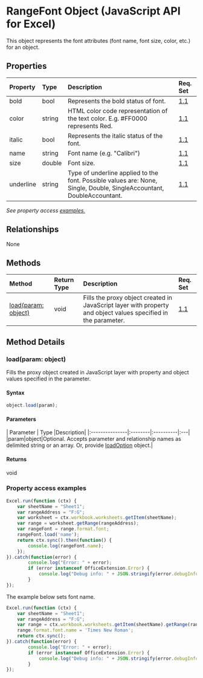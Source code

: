 # RangeFont Object (JavaScript API for Excel)

This object represents the font attributes (font name, font size, color, etc.) for an object.

## Properties

| Property	   | Type	|Description| Req. Set|
|:---------------|:--------|:----------|:----|
|bold|bool|Represents the bold status of font.|[1.1](../excel-requirement.md)|
|color|string|HTML color code representation of the text color. E.g. #FF0000 represents Red.|[1.1](../excel-requirement.md)|
|italic|bool|Represents the italic status of the font.|[1.1](../excel-requirement.md)|
|name|string|Font name (e.g. "Calibri")|[1.1](../excel-requirement.md)|
|size|double|Font size.|[1.1](../excel-requirement.md)|
|underline|string|Type of underline applied to the font. Possible values are: None, Single, Double, SingleAccountant, DoubleAccountant.|[1.1](../excel-requirement.md)|

_See property access [examples.](#property-access-examples)_

## Relationships
None


## Methods

| Method		   | Return Type	|Description| Req. Set|
|:---------------|:--------|:----------|:----|
|[load(param: object)](#loadparam-object)|void|Fills the proxy object created in JavaScript layer with property and object values specified in the parameter.|[1.1](../reqset/excel-requirement.md)|

## Method Details


### load(param: object)
Fills the proxy object created in JavaScript layer with property and object values specified in the parameter.

#### Syntax
```js
object.load(param);
```

#### Parameters
| Parameter	   | Type	|Description|
|:---------------|:--------|:----------|:---|
|param|object|Optional. Accepts parameter and relationship names as delimited string or an array. Or, provide [loadOption](loadoption.md) object.|

#### Returns
void
### Property access examples

```js
Excel.run(function (ctx) { 
	var sheetName = "Sheet1";
	var rangeAddress = "F:G";
	var worksheet = ctx.workbook.worksheets.getItem(sheetName);
	var range = worksheet.getRange(rangeAddress);
	var rangeFont = range.format.font;
	rangeFont.load('name');
	return ctx.sync().then(function() {
		console.log(rangeFont.name);
	});
}).catch(function(error) {
		console.log("Error: " + error);
		if (error instanceof OfficeExtension.Error) {
			console.log("Debug info: " + JSON.stringify(error.debugInfo));
		}
});
```
The example below sets font name. 

```js
Excel.run(function (ctx) { 
	var sheetName = "Sheet1";
	var rangeAddress = "F:G";
	var range = ctx.workbook.worksheets.getItem(sheetName).getRange(rangeAddress);
	range.format.font.name = 'Times New Roman';
	return ctx.sync(); 
}).catch(function(error) {
		console.log("Error: " + error);
		if (error instanceof OfficeExtension.Error) {
			console.log("Debug info: " + JSON.stringify(error.debugInfo));
		}
});
```